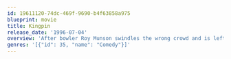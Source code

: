 ```yaml
---
id: 19611120-74dc-469f-9690-b4f63858a975
blueprint: movie
title: Kingpin
release_date: '1996-07-04'
overview: 'After bowler Roy Munson swindles the wrong crowd and is left with a hook for a hand, he settles into impoverished obscurity. That is, until he uncovers the next big thing: an Amish kid named Ishmael. So, the corrupt and the hopelessly naïve hit the circuit intent on settling an old score with Big Ern.'
genres: '[{"id": 35, "name": "Comedy"}]'
---
```

